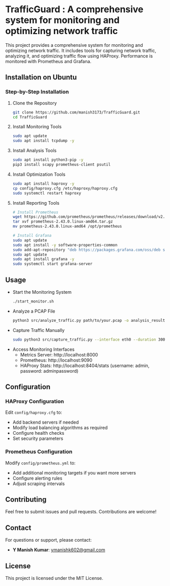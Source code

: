 # TrafficGuard : A comprehensive system for monitoring and optimizing network traffic

This project provides a comprehensive system for monitoring and optimizing network traffic. It includes tools for capturing network traffic, analyzing it, and optimizing traffic flow using HAProxy. Performance is monitored with Prometheus and Grafana.

## Installation on Ubuntu

### Step-by-Step Installation
1. Clone the Repository
   ```bash
   git clone https://github.com/manish3173/TrafficGuard.git
   cd TrafficGuard
   ```
2. Install Monitoring Tools
   ```bash
   sudo apt update
   sudo apt install tcpdump -y
   ```
3. Install Analysis Tools
   ```bash
   sudo apt install python3-pip -y
   pip3 install scapy prometheus-client psutil
   ```
4. Install Optimization Tools
   ```bash
   sudo apt install haproxy -y
   cp config/haproxy.cfg /etc/haproxy/haproxy.cfg
   sudo systemctl restart haproxy
   ```
5. Install Reporting Tools
   ```bash
   # Install Prometheus
   wget https://github.com/prometheus/prometheus/releases/download/v2.43.0/prometheus-2.43.0.linux-amd64.tar.gz
   tar xvf prometheus-2.43.0.linux-amd64.tar.gz
   mv prometheus-2.43.0.linux-amd64 /opt/prometheus

   # Install Grafana
   sudo apt update
   sudo apt install -y software-properties-common
   sudo add-apt-repository "deb https://packages.grafana.com/oss/deb stable main"
   sudo apt update
   sudo apt install grafana -y
   sudo systemctl start grafana-server
   ```

## Usage
- Start the Monitoring System
  ```bash
  ./start_monitor.sh
  ```
- Analyze a PCAP File
  ```bash
  python3 src/analyze_traffic.py path/to/your.pcap -o analysis_results.txt
  ```
- Capture Traffic Manually
  ```bash
  sudo python3 src/capture_traffic.py --interface eth0 --duration 300 --output pcaps/capture.pcap --filter "not port 22"
  ```
- Access Monitoring Interfaces
  - Metrics Server: http://localhost:8000
  - Prometheus: http://localhost:9090
  - HAProxy Stats: http://localhost:8404/stats (username: admin, password: adminpassword)


 
## Configuration
### HAProxy Configuration
Edit `config/haproxy.cfg` to:
- Add backend servers if needed
- Modify load balancing algorithms as required
- Configure health checks
- Set security parameters

### Prometheus Configuration
Modify `config/prometheus.yml` to:
- Add additional monitoring targets if you want more servers
- Configure alerting rules
- Adjust scraping intervals


## Contributing
Feel free to submit issues and pull requests. Contributions are welcome!

## Contact
For questions or support, please contact:

- **Y Manish Kumar**: [ymanishk602@gmail.com](mailto:ymanishk602@gmail.com)

## License
This project is licensed under the MIT License.

